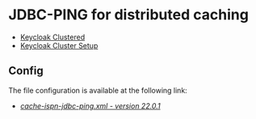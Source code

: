 # JDBC-PING for distributed caching

- [Keycloak Clustered](https://github.com/ivangfr/keycloak-clustered)
- [Keycloak Cluster Setup](https://www.keycloak.org/2019/05/keycloak-cluster-setup.html)

## Config

The file configuration is available at the following link: 

- [*cache-ispn-jdbc-ping.xml - version 22.0.1*](https://github.com/ivangfr/keycloak-clustered/blob/master/22.0.1/cache-ispn-jdbc-ping.xml)
